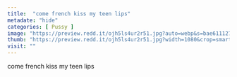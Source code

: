 ```yaml
---
title:  "come french kiss my teen lips"
metadate: "hide"
categories: [ Pussy ]
image: "https://preview.redd.it/ojh5ls4ur2r51.jpg?auto=webp&s=bae611127d1d625fa90ea90eb8743152c2b6fb82"
thumb: "https://preview.redd.it/ojh5ls4ur2r51.jpg?width=1080&crop=smart&auto=webp&s=1d351cab1d535e45c2f269a587df60e0e9e57305"
visit: ""
---
```

come french kiss my teen lips
